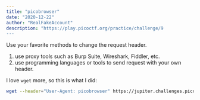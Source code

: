 ```yaml
---
title: "picobrowser"
date: "2020-12-22"
author: "RealFakeAccount"
description: "https://play.picoctf.org/practice/challenge/9
---
```

Use your favorite methods to change the request header.

1.  use proxy tools such as Burp Suite, Wireshark, Fiddler, etc.
2.  use programming languages or tools to send request with your own header.

I love `wget` more, so this is what I did:

```bash
wget --header="User-Agent: picobrowser" https://jupiter.challenges.picoctf.org/problem/28921/flag
```
